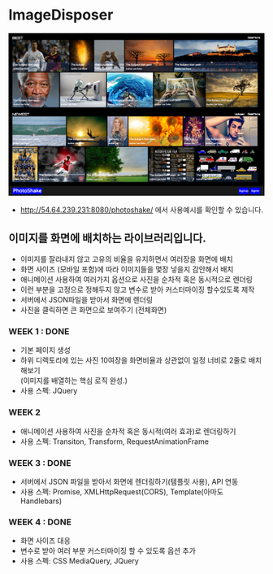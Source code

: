 # ImageDisposer

![alt tag](https://github.com/dohonext/ImageDisposer/blob/master/Screen%20Shot%202015-09-14%20at%2001.27.45.png)


- http://54.64.239.231:8080/photoshake/ 에서 사용예시를 확인할 수 있습니다.  


## 이미지를 화면에 배치하는 라이브러리입니다.
- 이미지를 잘라내지 않고 고유의 비율을 유지하면서 여러장을 화면에 배치  
- 화면 사이즈 (모바일 포함)에 따라 이미지들을 몇장 넣을지 감안해서 배치  
- 애니메이션 사용하여 여러가지 옵션으로 사진을 순차적 혹은 동시적으로 렌더링  
- 이런 부분을 고정으로 정해두지 않고 변수로 받아 커스터마이징 할수있도록 제작  
- 서버에서 JSON파일을 받아서 화면에 렌더링 
- 사진을 클릭하면 큰 화면으로 보여주기 (전체화면)  
  
### WEEK 1 : DONE
- 기본 페이지 생성  
- 하위 디렉토리에 있는 사진 10여장을 화면비율과 상관없이 일정 너비로 2줄로 배치해보기  
  (이미지를 배열하는 핵심 로직 완성.)  
- 사용 스펙: JQuery  
  
### WEEK 2 
- 애니메이션 사용하여 사진을 순차적 혹은 동시적(여러 효과)로 렌더링하기
- 사용 스펙: Transiton, Transform, RequestAnimationFrame  
  
### WEEK 3 : DONE
- 서버에서 JSON 파일을 받아서 화면에 렌더링하기(템플릿 사용), API 연동  
- 사용 스펙: Promise, XMLHttpRequest(CORS), Template(아마도 Handlebars)  
  
### WEEK 4 : DONE
- 화면 사이즈 대응 
- 변수로 받아 여러 부분 커스터마이징 할 수 있도록 옵션 추가 
- 사용 스펙: CSS MediaQuery, JQuery

